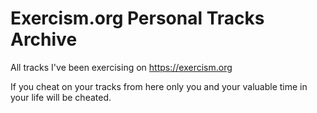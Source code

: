 # Exercism.org Personal Tracks Archive

All tracks I've been exercising on https://exercism.org

If you cheat on your tracks from here only you and your valuable time in your life will be cheated. 
